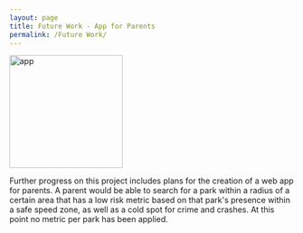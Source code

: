 ```yaml
---
layout: page
title: Future Work - App for Parents
permalink: /Future Work/
---
```


<img src="https://kd365.github.io/kh_final_proj/rami-al-zayat-w33-zg-dNL4-unsplash.jpg)" alt="app" width="200"/>

Further progress on this project includes plans for the creation of a web app for parents. A parent would be able to search for a park within a radius of a certain area that has a low risk metric based on that park's presence within a safe speed zone, as well as a cold spot for crime and crashes. At this point no metric per park has been applied. 


